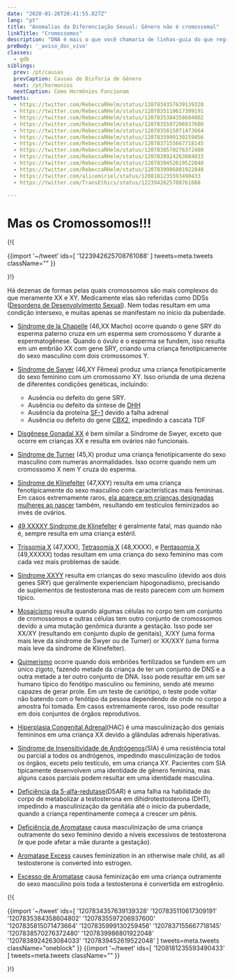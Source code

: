 ```yaml
---
date: "2020-01-26T20:41:55.827Z"
lang: "pt"
title: "Anomalias da Diferenciação Sexual: Gênero não é cromossomal"
linkTitle: "Cromossomos"
description: "DNA é mais o que você chamaria de linhas-guia do que regras de verdade."
preBody: '_aviso_doc_vivo'
classes:
  - gdb
siblings:
  prev: /pt/causas
  prevCaption: Causas de Disforia de Gênero
  next: /pt/hormonios
  nextCaption: Como Hormônios Funcionam
tweets:
  - https://twitter.com/RebeccaRHelm/status/1207834357639139328
  - https://twitter.com/RebeccaRHelm/status/1207835110617309191
  - https://twitter.com/RebeccaRHelm/status/1207835384358604802
  - https://twitter.com/RebeccaRHelm/status/1207835597206937600
  - https://twitter.com/RebeccaRHelm/status/1207835815071473664
  - https://twitter.com/RebeccaRHelm/status/1207835999130259456
  - https://twitter.com/RebeccaRHelm/status/1207837155667718145
  - https://twitter.com/RebeccaRHelm/status/1207838570276372480
  - https://twitter.com/RebeccaRHelm/status/1207838924263084033
  - https://twitter.com/RebeccaRHelm/status/1207839452619522048
  - https://twitter.com/RebeccaRHelm/status/1207839986801922048
  - https://twitter.com/alicemiriel/status/1208181235593490433
  - https://twitter.com/TransEthics/status/1223942625708761088

---
```


# Mas os Cromossomos!!!

{!{ <div class="gutter">
  {{import '~/tweet' ids=[
    '1223942625708761088'
  ] tweets=meta.tweets className="" }}
</div>}!}

Há dezenas de formas pelas quais cromossomos são mais complexos do que meramente XX e XY. Medicamente elas são referidas como DDSs ([Desordens de Desenvolvimento Sexual](https://en.wikipedia.org/wiki/Disorders_of_sex_development)). Nem todas resultam em uma condição intersexo, e muitas apenas se manifestam no início da puberdade.

- [Síndrome de la Chapelle](https://en.wikipedia.org/wiki/XX_male_syndrome) (46,XX Macho) ocorre quando o gene SRY do esperma paterno cruza em um esperma sem cromossomo Y durante a espermatogênese. Quando o óvulo e o esperma se fundem, isso resulta em um embrião XX com gene SRY, criando uma criança fenotipicamente do sexo masculino com dois cromossomos Y.

- [Síndrome de Swyer](https://en.wikipedia.org/wiki/Swyer_syndrome) (46,XY Fêmea) produz uma criança fenotipicamente do sexo feminino com um cromossomo XY. Isso oriunda de uma dezena de diferentes condições genéticas, incluindo:

  - Ausência ou defeito do gene SRY.
  - Ausência ou defeito da síntese de [DHH](https://en.wikipedia.org/wiki/Desert_hedgehog_(protein))
  - Ausência da proteína [SF-1](https://en.wikipedia.org/wiki/Steroidogenic_factor_1) devido a falha adrenal
  - Ausência ou defeito do gene [CBX2](https://en.wikipedia.org/wiki/CBX2_(gene)), impedindo a cascata TDF

- [Disgênese Gonadal XX](https://en.wikipedia.org/wiki/XX_gonadal_dysgenesis) é bem similar a Síndrome de Swyer, exceto que ocorre em crianças XX e resulta em ovários não funcionais.

- [Síndrome de Turner](https://en.wikipedia.org/wiki/Turner_syndrome) (45,X) produz uma criança fenotipicamente do sexo masculino com numeras anormalidades. Isso ocorre quando nem um cromossomo X nem Y cruza do esperma.

- [Síndrome de Klinefelter](https://en.wikipedia.org/wiki/Klinefelter_syndrome) (47,XXY) resulta em uma criança fenotipicamente do sexo masculino com características mais femininas. Em casos extremamente raros, [ela aparece em crianças designadas mulheres ao nascer](https://www.ncbi.nlm.nih.gov/pubmed/15755052) também, resultando em testículos feminizados ao invés de ovários.

- [49,XXXXY Síndrome de Klinefelter](https://en.wikipedia.org/wiki/49,XXXXY) é geralmente fatal, mas quando não é, sempre resulta em uma criança estéril.

- [Trissomia X](https://en.wikipedia.org/wiki/Triple_X_syndrome) (47,XXX), [Tetrasomia X](https://en.wikipedia.org/wiki/Tetrasomy_X) (48,XXXX), e [Pentasomia X](https://en.wikipedia.org/wiki/49,_XXXXX) (49,XXXXX)  todas resultam em uma criança do sexo feminino mas com cada vez mais problemas de saúde.

- [Síndrome XXYY](https://en.wikipedia.org/wiki/XXYY_syndrome) resulta em crianças do sexo masculino (devido aos dois genes SRY) que geralmente experienciam hipogonadismo, precisando de suplementos de testosterona mas de resto parecem com um homem típico.

- [Mosaicismo](https://en.wikipedia.org/wiki/Mosaic_(genetics)) resulta quando algumas células no corpo tem um conjunto de cromossomos e outras células tem outro conjunto de cromossomos devido a uma mutação genômica durante a gestação. Isso pode ser XX/XY (resultando em conjunto duplo de genitais), X/XY (uma forma mais leve da síndrome de Swyer ou de Turner) or XX/XXY (uma forma mais leve da síndrome de Klinefelter).

- [Quimerismo](https://en.wikipedia.org/wiki/Chimera_(genetics)) ocorre quando dois embriões fertilizados se fundem em um único zigoto, fazendo metade da criança de ter um conjunto de DNS e a outra metade a ter outro conjunto de DNA. Isso pode resultar em um ser humano típico do fenótipo masculino ou feminino, sendo até mesmo capazes de gerar prole. Em um teste de cariótipo, o teste pode voltar não batendo com o fenótipo da pessoa dependendo de onde no corpo a amostra foi tomada. Em casos extremamente raros, isso pode resultar em dois conjuntos de órgãos reprodutivos.

- [Hiperplasia Congenital Adrenal](https://en.wikipedia.org/wiki/Congenital_adrenal_hyperplasia)(HAC) é uma masculinização dos geniais femininos em uma criança XX devido a glândulas adrenais hiperativas.

- [Síndrome de Insensitividade de Andrógenos](https://en.wikipedia.org/wiki/Androgen_insensitivity_syndrome)(SIA) é uma resistência total ou parcial a todos os andrógenos, impedindo masculinização de todos os órgãos, exceto pelo testículo, em uma criança XY. Pacientes com SIA tipicamente desenvolvem uma identidade de gênero feminina, mas alguns casos parciais podem resultar em uma identidade masculina.

- [Deficiência da 5-alfa-redutase](https://en.wikipedia.org/wiki/5-alpha-reductase_deficiency)(D5AR) é uma falha na habilidade do corpo de metabolizar a testosterona em dihidrotestosterona (DHT), impedindo a masculinização da genitália até o início da puberdade, quando a criança repentinamente começa a crescer um pênis.

- [Deficiência de Aromatase](https://en.wikipedia.org/wiki/Aromatase_deficiency) causa masculinização de uma criança outramente do sexo feminino devido a níveis excessivos de testosterona (e que pode afetar a mãe durante a gestação).

- [Aromatase Excess](https://en.wikipedia.org/wiki/Aromatase_excess_syndrome) causes feminization in an otherwise male child, as all testosterone is converted into estrogen.

- [Excesso de Aromatase](https://en.wikipedia.org/wiki/Aromatase_excess_syndrome) causa feminização em uma criança outramente do sexo masculino pois toda a testosterona é convertida em estrogênio.

{!{ <div class="span34 center print-span2">
  {{import '~/tweet' ids=[
    '1207834357639139328'
    '1207835110617309191'
    '1207835384358604802'
    '1207835597206937600'
    '1207835815071473664'
    '1207835999130259456'
    '1207837155667718145'
    '1207838570276372480'
    '1207839986801922048'
    '1207838924263084033'
    '1207839452619522048'
  ] tweets=meta.tweets className="oneblock" }}
  {{import '~/tweet' ids=[
    '1208181235593490433'
  ] tweets=meta.tweets className="" }}
</div>}!}
